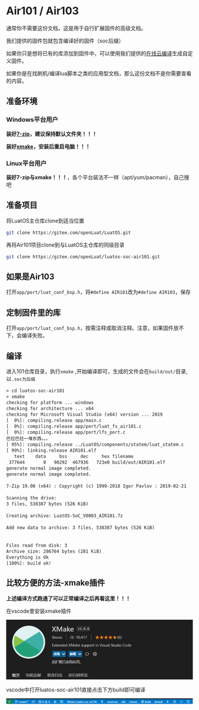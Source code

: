# Air101 / Air103

通常你不需要这份文档，这是用于自行扩展固件的高级文档。

我们提供的固件包就包含编译好的固件（soc后缀）

如果你只是想将已有的库添加到固件中，可以使用我们提供的[在线云编译](https://doc.openluat.com/article/3639)生成自定义固件。

如果你是在找刷机/编译lua脚本之类的应用型文档，那么这份文档不是你需要查看的内容。

## 准备环境

### Windows平台用户

**装好[7-zip](https://www.7-zip.org/)，建议保持默认文件夹！！！**

**装好[xmake](https://github.com/xmake-io/xmake/releases)，安装后重启电脑！！！**

### Linux平台用户

**装好7-zip与xmake！！！**，各个平台装法不一样（apt/yum/pacman），自己搜吧

## 准备项目

将LuatOS主仓库clone到适当位置

```sh
git clone https://gitee.com/openLuat/LuatOS.git
```

再将Air101项目clone到与LuatOS主仓库的同级目录

```sh
git clone https://gitee.com/openLuat/luatos-soc-air101.git
```

## 如果是Air103

打开`app/port/luat_conf_bsp.h`，将`#define AIR101`改为`#define AIR103`，保存

## 定制固件里的库

打开`app/port/luat_conf_bsp.h`，按需注释或取消注释。注意，如果固件放不下，会编译失败。

## 编译

进入101仓库目录，执行`xmake` ,开始编译即可，生成的文件会在`build/out/`目录, 以`.soc为后缀`

```log
> cd luatos-soc-air101
> xmake
checking for platform ... windows
checking for architecture ... x64
checking for Microsoft Visual Studio (x64) version ... 2019
[  0%]: compiling.release app/main.c
[  0%]: compiling.release app/port/luat_fs_air101.c
[  0%]: compiling.release app/port/lfs_port.c
巴拉巴拉一堆东西。。。
[ 95%]: compiling.release ../LuatOS/components/statem/luat_statem.c
[ 99%]: linking.release AIR101.elf
   text    data     bss     dec     hex filename
 377644       0   90292  467936   723e0 build/out/AIR101.elf
generate normal image completed.
generate normal image completed.

7-Zip 19.00 (x64) : Copyright (c) 1999-2018 Igor Pavlov : 2019-02-21

Scanning the drive:
3 files, 538387 bytes (526 KiB)

Creating archive: LuatOS-SoC_V0003_AIR101.7z

Add new data to archive: 3 files, 538387 bytes (526 KiB)


Files read from disk: 3
Archive size: 286764 bytes (281 KiB)
Everything is Ok
[100%]: build ok!
```

## 比较方便的方法-xmake插件

**上述编译方式跑通了可以正常编译之后再看这里！！！**

在vscode里安装xmake插件

![vscode_xmake](img/vscode_xmake.png)

vscode中打开luatos-soc-air101直接点击下方build即可编译

![xmake_build](img/xmake_build.png)

